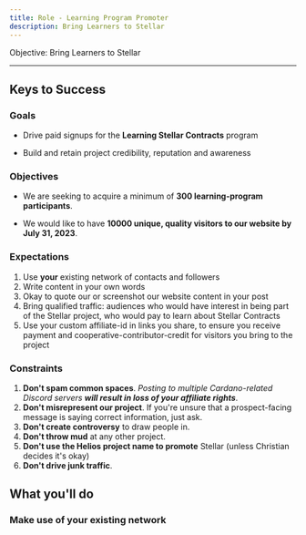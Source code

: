```yaml
---
title: Role - Learning Program Promoter
description: Bring Learners to Stellar
---
```


Objective: Bring Learners to Stellar

-------------

## Keys to Success
### Goals

  * Drive paid signups for the **Learning Stellar Contracts** program

  * Build and retain project credibility, reputation and awareness

### Objectives

  * We are seeking to acquire a minimum of **300 learning-program participants**.

  * We would like to have **10000 unique, quality visitors to our website by July 31, 2023**.

### Expectations

1. Use **your** existing network of contacts and followers
2.  Write content in your own words
3.  Okay to quote our or screenshot our website content in your post
4.  Bring qualified traffic: audiences who would have interest in being part of the Stellar project, who would pay to learn about Stellar Contracts
5. Use your custom affiliate-id in links you share, to ensure you receive payment and cooperative-contributor-credit for visitors you bring to the project

### Constraints

1. **Don't spam common spaces**.  _Posting to multiple Cardano-related Discord servers **will result in loss of your affiliate rights**_.
2. **Don't misrepresent our project**.  If you're unsure that a prospect-facing message is saying correct information, just ask.
2. **Don't create controversy** to draw people in.
3. **Don't throw mud** at any other project.
4.  **Don't use the Helios project name to promote** Stellar (unless Christian decides it's okay)
5.  **Don't drive junk traffic**.

## What you'll do

### Make use of your existing network
